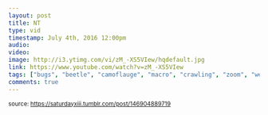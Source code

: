 ```yaml
---
layout: post
title: NT
type: vid
timestamp: July 4th, 2016 12:00pm
audio: 
video: 
image: http://i3.ytimg.com/vi/zM_-XS5VIew/hqdefault.jpg
link: https://www.youtube.com/watch?v=zM_-XS5VIew
tags: ["bugs", "beetle", "camoflauge", "macro", "crawling", "zoom", "weevil", "insect", "photography"]
comments: true
---
```

  
<small>source: https://saturdayxiii.tumblr.com/post/146904889719</small>